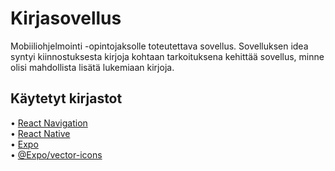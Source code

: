# Kirjasovellus

Mobiiliohjelmointi -opintojaksolle toteutettava sovellus. Sovelluksen idea syntyi kiinnostuksesta kirjoja kohtaan tarkoituksena kehittää sovellus, minne olisi mahdollista lisätä lukemiaan kirjoja.

## Käytetyt kirjastot

• [React Navigation](https://reactnavigation.org/ "React Navigation home") <br />
• [React Native](https://reactnative.dev/ "React Native home") <br />
• [Expo](https://expo.dev/ "Expo home") <br />
• [@Expo/vector-icons](https://icons.expo.fyi/ "Expo vector-icons home") <br />
